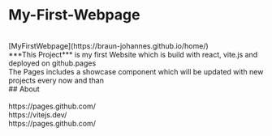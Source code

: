 # My-First-Webpage
<br>
[MyFirstWebpage](https://braun-johannes.github.io/home/)
<br>
***This Project*** is my first Website which is build with react, vite.js and deployed on github.pages
<br>
The Pages includes a showcase component which will be updated with new projects every now and than
<br>
## About
<br>
<br>
https://pages.github.com/
<br>
https://vitejs.dev/
<br>
https://pages.github.com/ 
 
 
